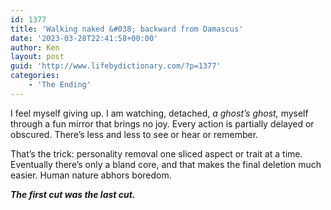 ```yaml
---
id: 1377
title: 'Walking naked &#038; backward from Damascus'
date: '2023-03-28T22:41:58+00:00'
author: Ken
layout: post
guid: 'http://www.lifebydictionary.com/?p=1377'
categories:
    - 'The Ending'
---
```


I feel myself giving up. I am watching, detached, *a ghost’s ghost,* myself through a fun mirror that brings no joy. Every action is partially delayed or obscured. There’s less and less to see or hear or remember.

That’s the trick: personality removal one sliced aspect or trait at a time. Eventually there’s only a bland core, and that makes the final deletion much easier. Human nature abhors boredom.

***The first cut was the last cut.***